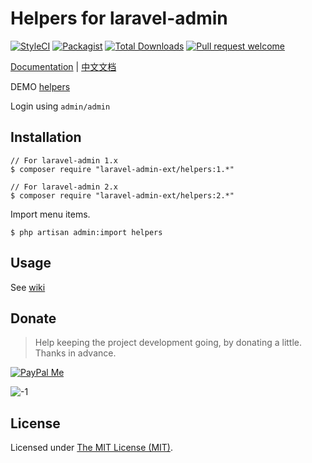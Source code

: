 Helpers for laravel-admin
=========================

[![StyleCI](https://styleci.io/repos/97900966/shield?branch=master)](https://styleci.io/repos/97900966)
[![Packagist](https://img.shields.io/packagist/l/laravel-admin-ext/helpers.svg?maxAge=2592000)](https://packagist.org/packages/laravel-admin-ext/helpers)
[![Total Downloads](https://img.shields.io/packagist/dt/laravel-admin-ext/helpers.svg?style=flat-square)](https://packagist.org/packages/laravel-admin-ext/helpers)
[![Pull request welcome](https://img.shields.io/badge/pr-welcome-green.svg?style=flat-square)]()

[Documentation](http://laravel-admin.org/docs/#/en/extension-helpers) | [中文文档](http://laravel-admin.org/docs/#/zh/extension-helpers)

DEMO [helpers](http://demo.laravel-admin.org/helpers/scaffold)  

Login using `admin/admin`

## Installation

```
// For laravel-admin 1.x
$ composer require "laravel-admin-ext/helpers:1.*"

// For laravel-admin 2.x
$ composer require "laravel-admin-ext/helpers:2.*"
```

Import menu items.

```shell
$ php artisan admin:import helpers
```

## Usage

See [wiki](http://laravel-admin.org/docs/#/en/extension-helpers?id=helpers)

## Donate

> Help keeping the project development going, by donating a little. Thanks in advance.

[![PayPal Me](https://img.shields.io/badge/Donate-PayPal-green.svg)](https://www.paypal.me/zousong)

![-1](https://cloud.githubusercontent.com/assets/1479100/23287423/45c68202-fa78-11e6-8125-3e365101a313.jpg)

License
------------
Licensed under [The MIT License (MIT)](LICENSE).
